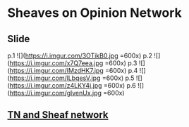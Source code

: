 # Sheaves on Opinion Network
## Slide
p.1
![](https://i.imgur.com/3OTikB0.jpg =600x)
p.2
![](https://i.imgur.com/x7Q7eea.jpg =600x)
p.3
![](https://i.imgur.com/IMzdHK7.jpg =600x)
p.4
![](https://i.imgur.com/lLbqesV.jpg =600x)
p.5
![](https://i.imgur.com/z4LKY4j.jpg =600x)
p.6
![](https://i.imgur.com/glvenUx.jpg =600x)

## [TN and Sheaf network](https://hackmd.io/hOH1IjkvRAidZ-vKRQh8BA)

